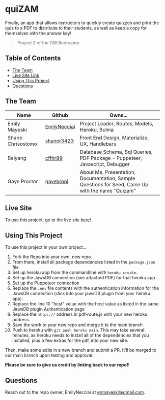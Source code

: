 # quiZAM

Finally, an app that allows instructors to quickly create quizzes and print the quiz to a PDF to distribute to their students, as well as keep a copy for themselves with the answer key!

> Project 2 of the GW Bootcamp

## Table of Contents
  - [The Team](#the-team)
  - [Live Site Link](#live-site)
  - [Using This Project](#using-this-project)
  - [Questions](#questions)

## The Team

| Name | Github | Owns... | 
| ---- | ------ | --------|
| Emily Mayeski | [EmilyNecciai](https://www.github.com/EmilyNecciai) | Project Leader, Routes, Models, Heroku, Bulma | 
| Shane Chrisostomo | [shaner3423](https://github.com/shaner3423) | Front End Design, Materialize, UX, Handlebars |
| Baiyang | [cffhr99](https://github.com/cffhr99) | Database Schema, Sql Queries, PDF Package - Puppeteer, Javascript, Debugger |
| Gaye Proctor | [gayebroni](https://github.com/gayebroni) | About Me, Presentation, Documentation, Sample Questions for Seed, Came Up with the name "Quizam" |

## Live Site 
To use this project, go to the live site [here](https://quizam.herokuapp.com/)!

## Using This Project
To use this project in your own project...
1. Fork the Repo into your own, new repo.
2. From there,  install all package dependencies listed in the `package.json` file
3. Set up heroku app from the commandline with `heroku create`.
4. Set up the JawsDB connection (see attached PDF) for that heroku app.
5. Set up the Puppeteer connection
6. Replace the `.env` file contents with the authentication information for the JawsDB connection (click into your jawsDB plugin from your heroku app).
7. Replace the line 10 "host" value with the host value as listed in the same JawsDB plugin Authentication page
8. Replace the `https://` address in pdf-route.js with your new heroku address.
9. Save the work to your new repo and merge it to the main branch
10. Push to heroku with `git push heroku main`. This may take several minutes, as heroku needs to install all of the dependencies that you installed, plus a few extras for the pdf, into your new site.

Then, make some edits in a new branch and submit a PR. It’ll be merged to our main branch upon testing and approval.

**Please be sure to give us credit by linking back to our repo!!**

## Questions
Reach out to the repo owner, EmilyNecciai at enmayeski@gmail.com.



